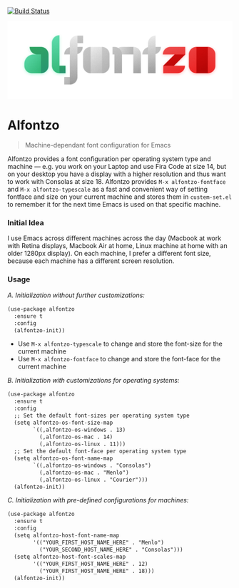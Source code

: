 [![Build Status](https://travis-ci.org/guidoschmidt/alfontzo.svg?branch=master)](https://travis-ci.org/guidoschmidt/alfontzo)

![Alfontzo Logo](logo.png)

# Alfontzo
> Machine-dependant font configuration for Emacs

Alfontzo provides a font configuration per operating system type and machine — e.g. you work on your Laptop and use Fira Code at size 14, but on your desktop you have a display with a higher resolution and thus want to work with Consolas at size 18. Alfontzo provides `M-x alfontzo-fontface` and `M-x alfontzo-typescale` as a fast and convenient way of setting fontface and size on your current machine and stores them in `custem-set.el` to remember it for the next time Emacs is used on that specific machine.


### Initial Idea
I use Emacs across different machines across the day
(Macbook at work with Retina displays, Macbook Air at home,
Linux machine at home with an older 1280px display). On each
machine, I prefer a different font size, because each machine 
has a different screen resolution.


### Usage

*A. Initialization without further customizations:*
```emacs-lisp
(use-package alfontzo
  :ensure t
  :config
  (alfontzo-init))
```

- Use `M-x alfontzo-typescale` to change and store the font-size for the current machine
- Use `M-x alfontzo-fontface` to change and store the font-face for the current machine


*B. Initialization with customizations for operating systems:*
```emacs-lisp
(use-package alfontzo
  :ensure t
  :config
  ;; Set the default font-sizes per operating system type
  (setq alfontzo-os-font-size-map
        `((,alfontzo-os-windows . 13)
          (,alfontzo-os-mac . 14)
          (,alfontzo-os-linux . 11)))
  ;; Set the default font-face per operating system type
  (setq alfontzo-os-font-name-map
        `((,alfontzo-os-windows . "Consolas")
          (,alfontzo-os-mac . "Menlo")
          (,alfontzo-os-linux . "Courier")))
  (alfontzo-init))
```

*C. Initialization with pre-defined configurations for machines:*
```emacs-lisp
(use-package alfontzo
  :ensure t
  :config
  (setq alfontzo-host-font-name-map
        '(("YOUR_FIRST_HOST_NAME_HERE" . "Menlo")
          ("YOUR_SECOND_HOST_NAME_HERE" . "Consolas")))
  (setq alfontzo-host-font-scales-map
        '(("YOUR_FIRST_HOST_NAME_HERE" . 12)
          ("YOUR_FIRST_HOST_NAME_HERE" . 18)))
  (alfontzo-init))
```
